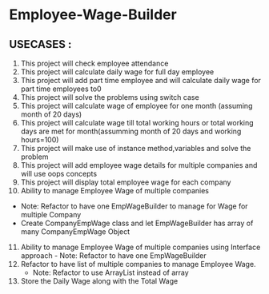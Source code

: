 # Employee-Wage-Builder
## USECASES :
1. This project will check employee attendance
2. This project will calculate daily wage for full day employee 
3. This project will add part time employee and will calculate daily wage for part time employees to0
4. This project will solve the problems using switch case
5. This project will calculate wage of employee for one month (assuming month of 20 days)
6. This project will calculate wage till total working hours or total working days are met for month(assumming month of 20 days and working hours=100)
7. This project will make use of instance method,variables and solve the problem
8. This project will add employee wage details for multiple companies and will use oops concepts
9. This project will display total employee wage for each company
10. Ability to manage Employee Wage of multiple companies
   - Note: Refactor to have one EmpWageBuilder to manage for Wage for multiple Company
   - Create CompanyEmpWage class and let EmpWageBuilder has array of many CompanyEmpWage Object
11. Ability to manage Employee Wage of multiple companies using
    Interface approach - Note: Refactor to have one EmpWageBuilder
12. Refactor to have list of multiple companies to manage Employee Wage.
    - Note: Refactor to use ArrayList instead of array
13. Store the Daily Wage along with the Total Wage
